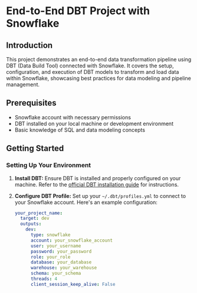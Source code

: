 # End-to-End DBT Project with Snowflake

## Introduction
This project demonstrates an end-to-end data transformation pipeline using DBT (Data Build Tool) connected with Snowflake. It covers the setup, configuration, and execution of DBT models to transform and load data within Snowflake, showcasing best practices for data modeling and pipeline management.

## Prerequisites
- Snowflake account with necessary permissions
- DBT installed on your local machine or development environment
- Basic knowledge of SQL and data modeling concepts

## Getting Started

### Setting Up Your Environment
1. **Install DBT:**
   Ensure DBT is installed and properly configured on your machine. Refer to the [official DBT installation guide](https://docs.getdbt.com/dbt-cli/installation) for instructions.

2. **Configure DBT Profile:**
   Set up your `~/.dbt/profiles.yml` to connect to your Snowflake account. Here's an example configuration:
   ```yaml
   your_project_name:
     target: dev
     outputs:
       dev:
         type: snowflake
         account: your_snowflake_account
         user: your_username
         password: your_password
         role: your_role
         database: your_database
         warehouse: your_warehouse
         schema: your_schema
         threads: 4
         client_session_keep_alive: False
